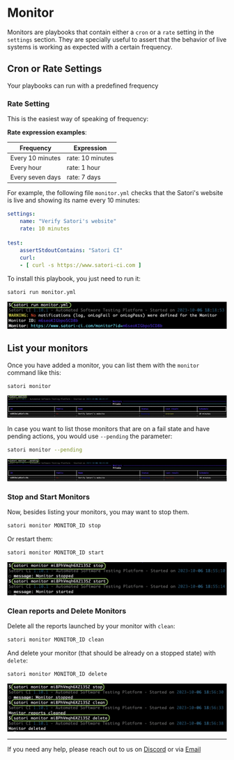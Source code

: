 # Monitor

Monitors are playbooks that contain either a `cron` or a `rate` setting in the `settings` section. They are specially useful to assert that the behavior of live systems is working as expected with a certain frequency.

## Cron or Rate Settings

Your playbooks can run with a predefined frequency

### Rate Setting

This is the easiest way of speaking of frequency:

**Rate expression examples**:

| Frequency        | Expression       |
|------------------|------------------|
| Every 10 minutes | rate: 10 minutes |
| Every hour       | rate: 1 hour     |
| Every seven days | rate: 7 days     |

For example, the following file `monitor.yml` checks that the Satori's website is live and showing its name every 10 minutes:

```yml
settings:
    name: "Verify Satori's website"
    rate: 10 minutes

test:
    assertStdoutContains: "Satori CI"
    curl:
    - [ curl -s https://www.satori-ci.com ]
```

To install this playbook, you just need to run it:

```sh
satori run monitor.yml
```

![Run Monitor](img/monitor_1.png)


## List your monitors

Once you have added a monitor, you can list them with the `monitor` command like this:

```sh
satori monitor
```

![List Monitor](img/monitor_2.png)

In case you want to list those monitors that are on a fail state and have pending actions, you would use `--pending` the parameter:


```sh
satori monitor --pending
```

![Pending Actions on Monitor](img/monitor_3.png)

### Stop and Start Monitors

Now, besides listing your monitors, you may want to stop them.

```sh
satori monitor MONITOR_ID stop
```

Or restart them:

```sh
satori monitor MONITOR_ID start
```

![Start and Stop a Monitor](img/monitor_4.png)

### Clean reports and Delete Monitors

Delete all the reports launched by your monitor with `clean`:

```sh
satori monitor MONITOR_ID clean
```

And delete your monitor (that should be already on a stopped state) with `delete`:

```sh
satori monitor MONITOR_ID delete
```

![Clean and Delete a Monitor](img/monitor_5.png)

---

If you need any help, please reach out to us on [Discord](https://discord.gg/F6Uzz7fc2s) or via [Email](mailto:support@satori-ci.com)
